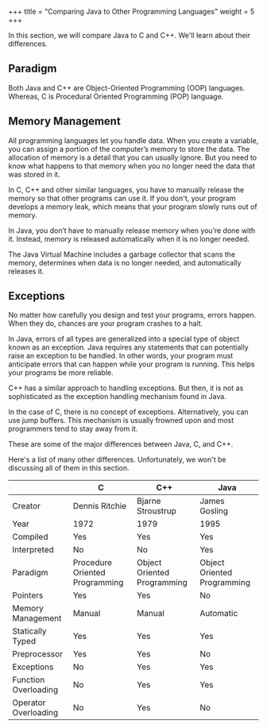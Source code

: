 +++
title = "Comparing Java to Other Programming Languages"
weight = 5
+++

In this section, we will compare Java to C and C++. We'll learn about their differences.

## Paradigm

Both Java and C++ are Object-Oriented Programming (OOP) languages. Whereas,
C is Procedural Oriented Programming (POP) language.

## Memory Management

All programming languages let you handle data. When you create a variable,
you can assign a portion of the computer’s memory to store the data.
The allocation of memory is a detail that you can usually ignore.
But you need to know what happens to that memory when you no longer need
the data that was stored in it.

In C, C++ and other similar languages, you have to manually release the memory so that
other programs can use it. If you don't, your program develops a memory leak,
which means that your program slowly runs out of memory.

In Java, you don’t have to manually release memory when you’re done with it.
Instead, memory is released automatically when it is no longer needed.

The Java Virtual Machine includes a garbage collector that scans the memory,
determines when data is no longer needed, and automatically releases it.

## Exceptions

No matter how carefully you design and test your programs, errors happen.
When they do, chances are your program crashes to a halt.

In Java, errors of all types are generalized into a special type of object
known as an exception. Java requires any statements that can potentially raise
an exception to be handled. In other words, your program must anticipate
errors that can happen while your program is running. This helps your programs
be more reliable.

C++ has a similar approach to handling exceptions. But then, it is not as
sophisticated as the exception handling mechanism found in Java.

In the case of C, there is no concept of exceptions. Alternatively, you can
use jump buffers. This mechanism is usually frowned upon and most programmers
tend to stay away from it.

These are some of the major differences between Java, C, and C++.

Here's a list of many other differences. Unfortunately, we won't be discussing
all of them in this section.

|                      | C                              | C++                         | Java                        |
|----------------------|--------------------------------|-----------------------------|-----------------------------|
| Creator              | Dennis Ritchie                 | Bjarne Stroustrup           | James Gosling               |
| Year                 | 1972                           | 1979                        | 1995                        |
| Compiled             | Yes                            | Yes                         | Yes                         |
| Interpreted          | No                             | No                          | Yes                         |
| Paradigm             | Procedure Oriented Programming | Object Oriented Programming | Object Oriented Programming |
| Pointers             | Yes                            | Yes                         | No                          |
| Memory Management    | Manual                         | Manual                      | Automatic                   |
| Statically Typed     | Yes                            | Yes                         | Yes                         |
| Preprocessor         | Yes                            | Yes                         | No                          |
| Exceptions           | No                             | Yes                         | Yes                         |
| Function Overloading | No                             | Yes                         | Yes                         |
| Operator Overloading | No                             | Yes                         | No                          |